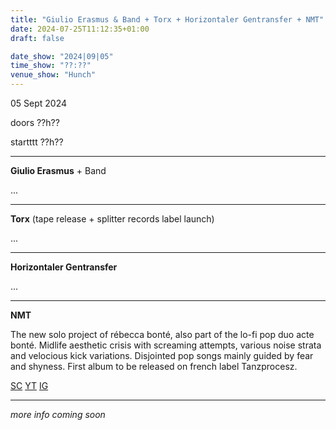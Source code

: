 ```yaml
---
title: "Giulio Erasmus & Band + Torx + Horizontaler Gentransfer + NMT"
date: 2024-07-25T11:12:35+01:00
draft: false

date_show: "2024|09|05"
time_show: "??:??"
venue_show: "Hunch"
---
```


05 Sept 2024

doors ??h??

startttt ??h??

---

**Giulio Erasmus** + Band

...

---

**Torx** (tape release + splitter records label launch)

...

---

**Horizontaler Gentransfer**

...

---

**NMT**

The new solo project of rébecca bonté, also part of the lo-fi pop duo acte bonté.
Midlife aesthetic crisis with screaming attempts, various noise strata and velocious kick variations. Disjointed pop songs mainly guided by fear and shyness. First album to be released on french label Tanzprocesz.

[SC](https://soundcloud.com/nmt-431716801)
[YT](www.youtube.com/watch?v=4Y9VtLVLZsU)
[IG](https://www.instagram.com/rebecca.bonte/)

---

_more info coming soon_

<!-- ![Giulio Erasmus & Band + Torx + Horizontaler Gentransfer + NMT](../../posters/2024-09-05.jpg) -->
